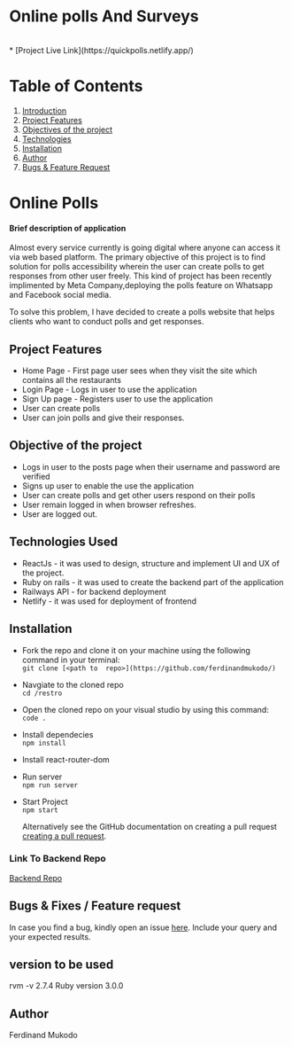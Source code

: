 # Online polls And Surveys
<br>
* [Project Live Link](https://quickpolls.netlify.app/)

# Table of Contents

1. [Introduction]()
2. [Project Features](#project-features)
3. [Objectives of the project](#objectives-of-the-project)
4. [Technologies](#technologies-used)
5. [Installation](#installation)
6. [Author](#author)
7. [Bugs & Feature Request](#bugs--fixes--feature-request)


# Online Polls
#### Brief description of application
Almost every service currently is going digital where anyone can access it via web based platform. The primary objective of this project is to find solution for polls accessibility wherein the user can create polls to get responses from other user freely. This kind of project has been recently implimented by Meta Company,deploying the polls feature on Whatsapp and Facebook social media.

To solve this problem,  I have decided to create a polls website that helps clients who want to conduct polls and get responses. 
## Project Features
* Home Page - First page user sees when they visit the site which contains all the restaurants
* Login Page - Logs in user to use the application
* Sign Up page - Registers user to use the application
* User can create polls
* User can join polls and give their responses.



## Objective of the project
* Logs in user to the posts page when their username and password are verified
* Signs up user to enable the use the application
* User can create polls and get other users respond on their polls
* User remain logged in when browser refreshes. 
* User are logged out.


## Technologies Used
* ReactJs - it was used to design, structure and implement UI  and UX of the project. 
* Ruby on rails - it was used to create the backend part of the application
* Railways API - for backend deployment
* Netlify - it was used for deployment of frontend

## Installation
* Fork the repo and clone it on your machine using  the following command in your terminal:
  <br/> 
  `git clone [<path to  repo>](https://github.com/ferdinandmukodo/)`
* Navgiate to the cloned repo
  <br/>
  `cd /restro` 
*  Open the cloned repo on your visual studio by using this command:
   <br/>
  ` code . `
*  Install dependecies
   <br/>
  `npm install`
* Install react-router-dom
  <br/>
* Run server
  <br/>
  `npm run server`
* Start Project
  <br/>
  `npm start`



  Alternatively see the GitHub documentation on creating a pull request 
[creating a pull request](https://docs.github.com/en/pull-requests/collaborating-with-pull-requests/proposing-changes-to-your-work-with-pull-requests/creating-a-pull-request).


### Link To Backend Repo
[Backend Repo](https://github.com/ferdinandmukodo/pollsbackend)

## Bugs & Fixes / Feature request
In case you find a bug, kindly open an issue [here](https://github.com/ferdinandmukodo/onlinepollings/issues/new). Include your query and your expected results.

## version to be used 
rvm -v 2.7.4
Ruby version 3.0.0

## Author
Ferdinand Mukodo

